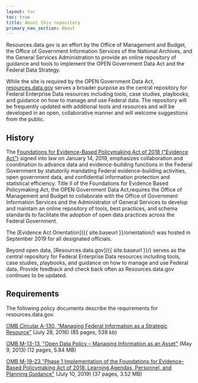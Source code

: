 ```yaml
---
layout: toc
toc: true
title: About this repository
primary_nav_section: About
---
```


Resources.data.gov is an effort by the Office of Management and Budget, the Office of Government Information Services of the National Archives, and the General Services Administration to provide an online repository of guidance and tools to implement the OPEN Government Data Act and the Federal Data Strategy.

While the site is required by the OPEN Government Data Act, [resources.data.gov](https://resources.data.gov/) serves a broader purpose as the central repository for Federal Enterprise Data resources including tools, case studies, playbooks, and guidance on how to manage and use Federal data. The repository will be frequently updated with additional tools and resources and
will be developed in an open, collaborative manner and will welcome suggestions from the public.

## History

The [Foundations for Evidence-Based Policymaking Act of 2018 (“Evidence Act”)](https://www.congress.gov/bill/115th-congress/house-bill/4174/text) signed into law on January 14, 2019, emphasizes collaboration and coordination to advance data and evidence-building functions in the Federal Government by statutorily mandating Federal evidence-building activities, open government data, and confidential information protection and statistical efficiency. Title II of the Foundations for Evidence Based Policymaking Act, the OPEN Government Data Act,requires the Office of Management and Budget to collaborate with the Office of Government Information Services and the Administrator of General Services to develop and maintain an online repository of tools, best practices, and schema standards to facilitate the adoption of open data practices across the Federal Government.

The [Evidence Act Orientation]({{ site.baseurl }}/orientation/) was hosted in September 2019 for all designated officials.

Beyond open data, [Resources.data.gov]({{ site.baseurl }}/) serves as the central repository for Federal Enterprise Data resources including tools, case studies, playbooks, and guidance on how to manage and use Federal data. Provide feedback and check back often as Resources.data.gov continues to be updated.

## Requirements

The following policy documents describe the requirements for resources.data.gov.

[OMB Circular A-130, “Managing Federal Information as a Strategic Resource”](https://www.whitehouse.gov/sites/whitehouse.gov/files/omb/circulars/A130/a130revised.pdf) (July 28, 2016) (85 pages, 538 kb)

[OMB M-13-13, "Open Data Policy – Managing Information as an Asset"](https://www.whitehouse.gov/sites/whitehouse.gov/files/omb/memoranda/2013/m-13-13.pdf) (May 9, 2013) (12 pages, 5.84 MB)

[OMB M-19-23 "Phase 1 Implementation of the Foundations for Evidence-Based Policymaking Act of 2018: Learning Agendas, Personnel, and Planning Guidance"](https://www.whitehouse.gov/wp-content/uploads/2019/07/M-19-23.pdf) (July 10, 2019) (37 pages, 3.52 MB)

